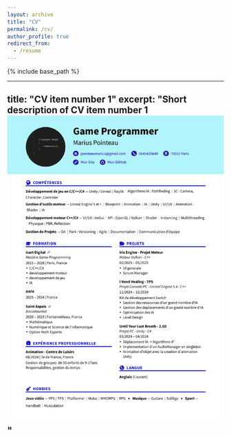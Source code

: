```yaml
---
layout: archive
title: "CV"
permalink: /cv/
author_profile: true
redirect_from:
  - /resume
---
```


{% include base_path %}

---
title: "CV item number 1"
excerpt: "Short description of CV item number 1<br/><img src='/images/CV.png'>"
---